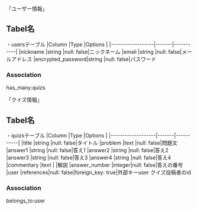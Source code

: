 「ユーザー情報」
## Tabel名
・usersテーブル
|Column            |Type   |Options    |
|------------------|-------|-----------|
|nickname          |string |null: false|ニックネーム
|email             |string |null: false|メールアドレス
|encrypted_password|string |null: false|パスワード
### Association
has_many:quizs




「クイズ情報」
## Tabel名
・quizsテーブル
|Column             |Type   |Options    |
|-------------------|-------|-----------|
|title              |string |null: false|タイトル
|problem            |text   |null: false|問題文
|answer1            |string |null: false|答え1
|answer2            |string |null: false|答え2
|answer3            |string |null: false|答え3
|answer4            |string |null: false|答え4
|commentary         |text   |           |解説
|answer_number      |integer|null: false|答えの番号
|user               |references|null: false|foreign_key: true|外部キーuser クイズ投稿者のid
### Association
belongs_to:user